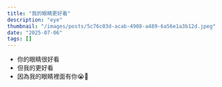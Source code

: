 ```yaml
---
title: "我的眼睛更好看"
description: "eye"
thumbnail: "/images/posts/5c76c03d-acab-4908-a489-6a56e1a3b12d.jpeg"
date: "2025-07-06"
tags: []
---
```

- 你的眼睛很好看
- 但我的更好看
- 因為我的眼睛裡面有你😭🫵
